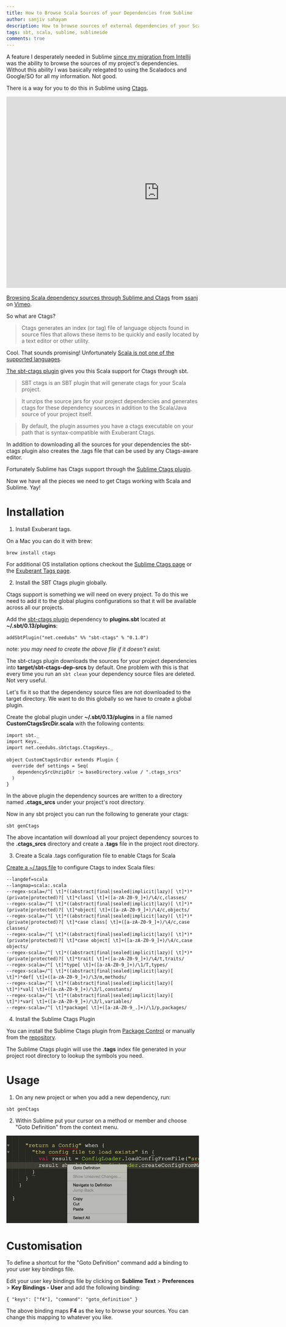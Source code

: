 ```yaml
---
title: How to Browse Scala Sources of your Dependencies from Sublime
author: sanjiv sahayam
description: How to browse sources of external dependencies of your Scala project through Sublime Text.
tags: sbt, scala, sublime, sublimeide
comments: true
---
```


A feature I desperately needed in Sublime [since my migration from Intellij](http://sanj.ink/posts/2015-07-15-using-sublime-for-scala-development.html) was the ability to browse the sources of my project's dependencies. Without this ability I was basically relegated to using the Scaladocs and Google/SO for all my information. Not good.

There is a way for you to do this in Sublime using [Ctags](http://ctags.sourceforge.net). 

<iframe id="movie1" src="https://player.vimeo.com/video/137045055" width="800" height="501" frameborder="0" webkitallowfullscreen mozallowfullscreen allowfullscreen></iframe> <p><a href="https://vimeo.com/137045055">Browsing Scala dependency sources through Sublime and Ctags</a> from <a href="https://vimeo.com/user4351020">ssanj</a> on <a href="https://vimeo.com">Vimeo</a>.</p>

So what are Ctags?

> Ctags generates an index (or tag) file of language objects found in source files that allows these items to be quickly and easily located by a text editor or other utility.

Cool. That sounds promising! Unfortunately [Scala is not one of the supported languages](http://ctags.sourceforge.net/languages.html).

[The sbt-ctags plugin](https://github.com/ceedubs/sbt-ctags) gives you this Scala support for Ctags through sbt.

> SBT ctags is an SBT plugin that will generate ctags for your Scala project.

> It unzips the source jars for your project dependencies and generates ctags for these dependency sources in addition to the Scala/Java source of your project itself.

> By default, the plugin assumes you have a ctags executable on your path that is syntax-compatible with Exuberant Ctags.

In addition to downloading all the sources for your dependencies the sbt-ctags plugin also creates the .tags file that can be used by any Ctags-aware editor.

Fortunately Sublime has Ctags support through the [Sublime Ctags plugin](https://packagecontrol.io/packages/CTags). 

Now we have all the pieces we need to get Ctags working with Scala and Sublime. Yay!

# Installation #

1. Install Exuberant tags.

On a Mac you can do it with brew:

```{.command .scrollx}
brew install ctags
```

For additional OS installation options checkout the [Sublime Ctags page](https://packagecontrol.io/packages/CTags) or the [Exuberant Tags page](http://ctags.sourceforge.net).

2. Install the SBT Ctags plugin globally.

Ctags support is something we will need on every project. To do this we need to add it to the global plugins configurations so that it will be available across all our projects. 

Add the [sbt-ctags plugin](https://github.com/ceedubs/sbt-ctags) dependency to __plugins.sbt__ located at __~/.sbt/0.13/plugins__:

```{.scala}
addSbtPlugin("net.ceedubs" %% "sbt-ctags" % "0.1.0")
```

note: _you may need to create the above file if it doesn't exist._

The sbt-ctags plugin downloads the sources for your project dependencies into __target/sbt-ctags-dep-srcs__ by default. One problem with this is that every time you run an ```sbt clean``` your dependency source files are deleted. Not very useful.

Let's fix it so that the dependency source files are not downloaded to the target directory. We want to do this globally so we have to create a global plugin.

Create the global plugin under __~/.sbt/0.13/plugins__ in a file named __CustomCtagsSrcDir.scala__ with the following contents:

```{.scala}
import sbt._
import Keys._
import net.ceedubs.sbtctags.CtagsKeys._

object CustomCtagsSrcDir extends Plugin {
  override def settings = Seq(
    dependencySrcUnzipDir := baseDirectory.value / ".ctags_srcs"
  )
}
```

In the above plugin the dependency sources are written to a directory named __.ctags_srcs__ under your project's root directory.

Now in any sbt project you can run the following to generate your ctags:

```{.command .scrollx}
sbt genCtags
```

The above incantation will download all your project dependency sources to the __.ctags_srcs__ directory and create a __.tags__ file in the project root directory. 

3. Create a Scala .tags configuration file to enable Ctags for Scala

[Create a ~/.tags file](https://github.com/ceedubs/sbt-ctags#user-content-configuring-ctags) to configure Ctags to  index Scala files:

```{.command .scrollx}
--langdef=scala
--langmap=scala:.scala
--regex-scala=/^[ \t]*((abstract|final|sealed|implicit|lazy)[ \t]*)*(private|protected)?[ \t]*class[ \t]+([a-zA-Z0-9_]+)/\4/c,classes/
--regex-scala=/^[ \t]*((abstract|final|sealed|implicit|lazy)[ \t]*)*(private|protected)?[ \t]*object[ \t]+([a-zA-Z0-9_]+)/\4/c,objects/
--regex-scala=/^[ \t]*((abstract|final|sealed|implicit|lazy)[ \t]*)*(private|protected)?[ \t]*case class[ \t]+([a-zA-Z0-9_]+)/\4/c,case classes/
--regex-scala=/^[ \t]*((abstract|final|sealed|implicit|lazy)[ \t]*)*(private|protected)?[ \t]*case object[ \t]+([a-zA-Z0-9_]+)/\4/c,case objects/
--regex-scala=/^[ \t]*((abstract|final|sealed|implicit|lazy)[ \t]*)*(private|protected)?[ \t]*trait[ \t]+([a-zA-Z0-9_]+)/\4/t,traits/
--regex-scala=/^[ \t]*type[ \t]+([a-zA-Z0-9_]+)/\1/T,types/
--regex-scala=/^[ \t]*((abstract|final|sealed|implicit|lazy)[ \t]*)*def[ \t]+([a-zA-Z0-9_]+)/\3/m,methods/
--regex-scala=/^[ \t]*((abstract|final|sealed|implicit|lazy)[ \t]*)*val[ \t]+([a-zA-Z0-9_]+)/\3/l,constants/
--regex-scala=/^[ \t]*((abstract|final|sealed|implicit|lazy)[ \t]*)*var[ \t]+([a-zA-Z0-9_]+)/\3/l,variables/
--regex-scala=/^[ \t]*package[ \t]+([a-zA-Z0-9_.]+)/\1/p,packages/
```

4. Install the Sublime Ctags Plugin

You can install the Sublime Ctags plugin from [Package Control](https://packagecontrol.io/packages/CTags) or manually from the [repository](https://github.com/SublimeText/CTags).

The Sublime Ctags plugin will use the __.tags__ index file generated in your project root directory to lookup the symbols you need.

# Usage #

1. On any new project or when you add a new dependency, run:

```{.command .scrollx}
sbt genCtags
```

2. Within Sublime put your cursor on a method or member and choose "Goto Definition" from the context menu.

![Goto Definition](/images/sublime_go_to_definition_ctags.jpg)

# Customisation #

To define a shortcut for the "Goto Definition" command add a binding to your user key bindings file. 

Edit your user key bindings file by clicking on __Sublime Text__ > __Preferences__ > __Key Bindings - User__ and add the following binding:

```{.command .scrollx}
{ "keys": ["f4"], "command": "goto_definition" }
```

The above binding maps __F4__ as the key to browse your sources. You can change this mapping to whatever you like.